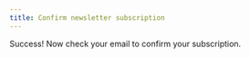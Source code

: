 ```yaml
---
title: Confirm newsletter subscription
---
```


Success! Now check your email to confirm your subscription.
